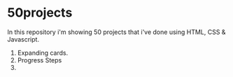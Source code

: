 # 50projects
In this repository i'm showing 50 projects that i've done using HTML, CSS & Javascript.

1. Expanding cards.
2. Progress Steps
3. 
